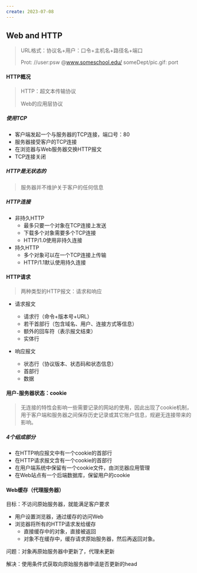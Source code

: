 ```yaml
---
create: 2023-07-08
---
```

## Web and HTTP

> URL格式：协议名+用户：口令+主机名+路径名+端口
>
> Prot:	//user:psw	@www.someschool.edu/	someDept/pic.gif:	port

#### HTTP概况

> HTTP：超文本传输协议
>
> Web的应用层协议

##### 使用TCP

* 客户端发起一个与服务器的TCP连接，端口号：80
* 服务器接受客户的TCP连接
* 在浏览器与Web服务器交换HTTP报文
* TCP连接关闭

##### HTTP是无状态的

> 服务器并不维护关于客户的任何信息

##### HTTP连接

* 非持久HTTP
	* 最多只要一个对象在TCP连接上发送
	* 下载多个对象需要多个TCP连接
	* HTTP/1.0使用非持久连接
* 持久HTTP
	* 多个对象可以在一个TCP连接上传输
	* HTTP/1.1默认使用持久连接

#### HTTP请求

> 两种类型的HTTP报文：请求和响应

* 请求报文
	* 请求行（命令+版本号+URL）
	* 若干首部行（包含域名、用户、连接方式等信息）
	* 额外的回车符（表示报文结束）
	* 实体行

* 响应报文
	* 状态行（协议版本、状态码和状态信息）
	* 首部行
	* 数据

#### 用户-服务器状态：cookie

> 无连接的特性会影响一些需要记录的网站的使用，因此出现了cookie机制，用于客户端和服务器之间保存历史记录或其它账户信息，规避无连接带来的影响。

##### 4个组成部分

* 在HTTP响应报文中有一个cookie的首部行
* 在HTTP请求报文含有一个cookie的首部行
* 在用户端系统中保留有一个cookie文件，由浏览器应用管理
* 在Web站点有一个后端数据库，保留用户的cookie

#### Web缓存（代理服务器）

目标：不访问原始服务器，就能满足客户要求

* 用户设置浏览器，通过缓存的访问Web
* 浏览器将所有的HTTP请求发给缓存
	* 直接缓存中的对象，直接被返回
	* 对象不在缓存中，缓存请求原始服务器，然后再返回对象。

问题：对象再原始服务器中更新了，代理未更新

解决：使用条件式获取向原始服务器申请是否更新的head